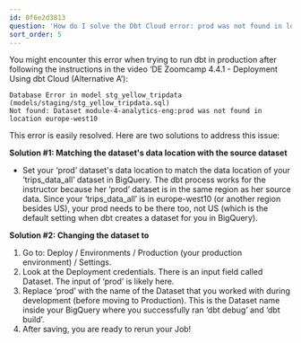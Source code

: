 ```yaml
---
id: 0f6e2d3813
question: 'How do I solve the Dbt Cloud error: prod was not found in location?'
sort_order: 5
---
```


You might encounter this error when trying to run dbt in production after following the instructions in the video ‘DE Zoomcamp 4.4.1 - Deployment Using dbt Cloud (Alternative A’):

```
Database Error in model stg_yellow_tripdata (models/staging/stg_yellow_tripdata.sql)
Not found: Dataset module-4-analytics-eng:prod was not found in location europe-west10
```

This error is easily resolved. Here are two solutions to address this issue:

**Solution #1: Matching the dataset's data location with the source dataset**

- Set your ‘prod’ dataset's data location to match the data location of your ‘trips_data_all’ dataset in BigQuery. The dbt process works for the instructor because her ‘prod’ dataset is in the same region as her source data. Since your ‘trips_data_all’ is in europe-west10 (or another region besides US), your prod needs to be there too, not US (which is the default setting when dbt creates a dataset for you in BigQuery).

**Solution #2: Changing the dataset to <development dataset>**

1. Go to: Deploy / Environments / Production (your production environment) / Settings.
2. Look at the Deployment credentials. There is an input field called Dataset. The input of ‘prod’ is likely here.
3. Replace ‘prod’ with the name of the Dataset that you worked with during development (before moving to Production). This is the Dataset name inside your BigQuery where you successfully ran ‘dbt debug’ and ‘dbt build’.
4. After saving, you are ready to rerun your Job!

